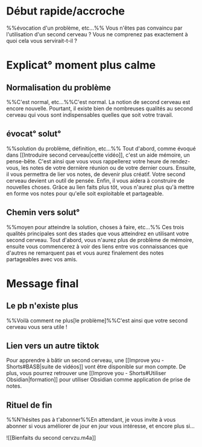 # Début rapide/accroche
%%évocation d'un problème, etc...%% Vous n'êtes pas convaincu par l'utilisation d'un second cerveau ? Vous ne comprenez pas exactement à quoi cela vous servirait-t-il ?
# Explicat° moment plus calme
## Normalisation du problème
%%C'est normal, etc...%%C'est normal. La notion de second cerveau est encore nouvelle. Pourtant, il existe bien de nombreuses qualités au second cerveau qui vous sont indispensables quelles que soit votre travail.
## évocat° solut°
%%solution du problème, définition, etc...%% Tout d'abord, comme évoqué dans [[Introduire second cerveau|cette vidéo]], c'est un aide mémoire, un pense-bête. C'est ainsi que vous vous rappellerez votre heure de rendez-vous, les notes de votre dernière réunion ou de votre dernier cours. Ensuite, il vous permettra de lier vos notes, de devenir plus créatif. Votre second cerveau devient un outil de pensée. Enfin, il vous aidera à construire de nouvelles choses. Grâce au lien faits plus tôt, vous n'aurez plus qu'à mettre en forme vos notes pour qu'elle soit exploitable et partageable.
## Chemin vers solut°
%%moyen pour atteindre la solution, choses à faire, etc...%% Ces trois qualités principales sont des stades que vous atteindrez en utilisant votre second cerveau. Tout d'abord, vous n'aurez plus de problème de mémoire, ensuite vous commencerez à voir des liens entre vos connaissances que d'autres ne remarquent pas et vous aurez finalement des notes partageables avec vos amis.
# Message final
## Le pb n'existe plus
%%Voilà comment ne plus[le problème]%%C'est ainsi que votre second cerveau vous sera utile ! 
## Lien vers un autre tiktok
Pour apprendre à bâtir un second cerveau, une [[Improve you - Shorts#BASB|suite de vidéos]] vont être disponible sur mon compte. De plus, vous pourrez retrouver une [[Improve you - Shorts#Utiliser Obsidian|formation]] pour utiliser Obsidian comme application de prise de notes.
## Rituel de fin
%%N'hésites pas à t'abonner%%En attendant, je vous invite à vous abonner si vous améliorer de jour en jour vous intéresse, et encore plus si...

![[Bienfaits du second cervzu.m4a]]